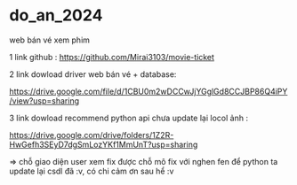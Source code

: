 # do_an_2024
web bán vé xem phim

1 link github : https://github.com/Mirai3103/movie-ticket

2 link dowload driver web bán vé + database: 

https://drive.google.com/file/d/1CBU0m2wDCCwJjYGglGd8CCJBP86Q4iPY/view?usp=sharing

3 link dowload recommend python api chưa update lại locol ảnh : 

https://drive.google.com/drive/folders/1Z2R-HwGefh3SEyD7dgSmLozYKf1MmUnT?usp=sharing

=> chỗ giao diện user xem fix được chỗ mô fix với nghen fen để python ta update lại csdl đã :v, có chi cảm ơn sau hể :v
